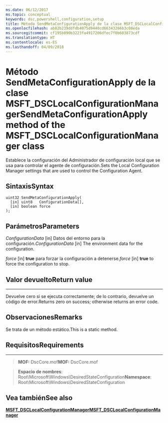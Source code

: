 ```yaml
---
ms.date: 06/12/2017
ms.topic: conceptual
keywords: dsc,powershell,configuration,setup
title: Método SendMetaConfigurationApply de la clase MSFT_DSCLocalConfigurationManager
ms.openlocfilehash: ab82b239ddfdb4075d9440cd66343266b3c08eda
ms.sourcegitcommit: cf195b090b3223fa4917206dfec7f0b603873cdf
ms.translationtype: HT
ms.contentlocale: es-ES
ms.lasthandoff: 04/09/2018
---
```

# <a name="sendmetaconfigurationapply-method-of-the-msftdsclocalconfigurationmanager-class"></a><span data-ttu-id="93475-103">Método SendMetaConfigurationApply de la clase MSFT_DSCLocalConfigurationManager</span><span class="sxs-lookup"><span data-stu-id="93475-103">SendMetaConfigurationApply method of the MSFT_DSCLocalConfigurationManager class</span></span>

<span data-ttu-id="93475-104">Establece la configuración del Administrador de configuración local que se usa para controlar el agente de configuración.</span><span class="sxs-lookup"><span data-stu-id="93475-104">Sets the Local Configuration Manager settings that are used to control the Configuration Agent.</span></span>

<a name="syntax"></a><span data-ttu-id="93475-105">Sintaxis</span><span class="sxs-lookup"><span data-stu-id="93475-105">Syntax</span></span>
------

```mof
uint32 SendMetaConfigurationApply(
  [in] uint8   ConfigurationData[],
  [in] boolean force
);
```

<a name="parameters"></a><span data-ttu-id="93475-106">Parámetros</span><span class="sxs-lookup"><span data-stu-id="93475-106">Parameters</span></span>
----------

<span data-ttu-id="93475-107">*ConfigurationData* \[in\] Datos del entorno para la configuración.</span><span class="sxs-lookup"><span data-stu-id="93475-107">*ConfigurationData* \[in\] The environment data for the configuration.</span></span>

<span data-ttu-id="93475-108">*force* \[in\] **true** para forzar la configuración a detenerse.</span><span class="sxs-lookup"><span data-stu-id="93475-108">*force* \[in\] **true** to force the configuration to stop.</span></span>

## <a name="return-value"></a><span data-ttu-id="93475-109">Valor devuelto</span><span class="sxs-lookup"><span data-stu-id="93475-109">Return value</span></span>
------------

<span data-ttu-id="93475-110">Devuelve cero si se ejecuta correctamente; de lo contrario, devuelve un código de error.</span><span class="sxs-lookup"><span data-stu-id="93475-110">Returns zero on success; otherwise returns an error code.</span></span>

## <a name="remarks"></a><span data-ttu-id="93475-111">Observaciones</span><span class="sxs-lookup"><span data-stu-id="93475-111">Remarks</span></span>

<span data-ttu-id="93475-112">Se trata de un método estático.</span><span class="sxs-lookup"><span data-stu-id="93475-112">This is a static method.</span></span>

## <a name="requirements"></a><span data-ttu-id="93475-113">Requisitos</span><span class="sxs-lookup"><span data-stu-id="93475-113">Requirements</span></span>
------------
><span data-ttu-id="93475-114">**MOF:** DscCore.mof</span><span class="sxs-lookup"><span data-stu-id="93475-114">**MOF:** DscCore.mof</span></span>

><span data-ttu-id="93475-115">**Espacio de nombres**: Root\Microsoft\Windows\DesiredStateConfiguration</span><span class="sxs-lookup"><span data-stu-id="93475-115">**Namespace**: Root\Microsoft\Windows\DesiredStateConfiguration</span></span>


## <a name="see-also"></a><span data-ttu-id="93475-116">Vea también</span><span class="sxs-lookup"><span data-stu-id="93475-116">See also</span></span>


[<span data-ttu-id="93475-117">**MSFT_DSCLocalConfigurationManager**</span><span class="sxs-lookup"><span data-stu-id="93475-117">**MSFT_DSCLocalConfigurationManager**</span></span>](msft-dsclocalconfigurationmanager.md)